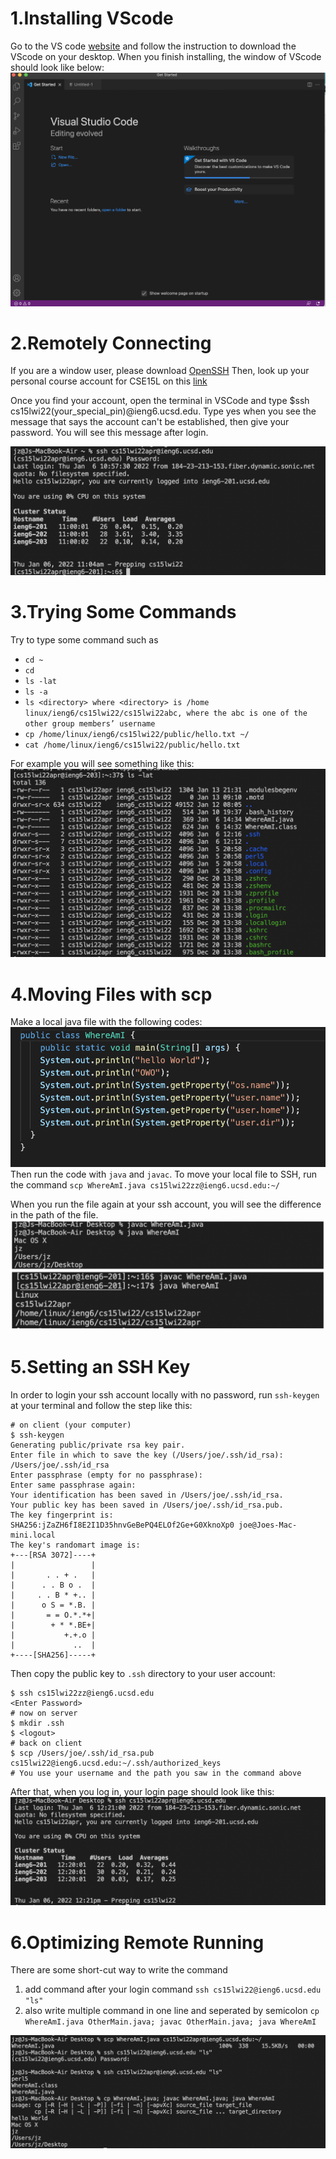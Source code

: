 
# 1.Installing VScode

Go to the VS code [website]( https://code.visualstudio.com/) and follow the instruction to download the VScode on your desktop. When you finish installing, the window of VScode should look like below: 
![Image](VS.png)

# 2.Remotely Connecting 
If you are a window user, please download [OpenSSH](https://docs.microsoft.com/en-us/windows-server/administration/openssh/openssh_install_firstuse)
Then, look up your personal course account for CSE15L on this [link](https://sdacs.ucsd.edu/~icc/index.php)

Once you find your account, open the terminal in VSCode and type $ssh cs15lwi22(your_special_pin)@ieng6.ucsd.edu. 
Type yes when you see the message that says the account can't be established, then give your password. You will see this message after login. 

![Image](Login.png)

# 3.Trying Some Commands
Try to type some command such as 
* `cd ~`
* `cd`
* `ls -lat`
* `ls -a`
* `ls <directory> where <directory> is /home linux/ieng6/cs15lwi22/cs15lwi22abc, where the abc is one of the other group members’ username`
* `cp /home/linux/ieng6/cs15lwi22/public/hello.txt ~/`
* `cat /home/linux/ieng6/cs15lwi22/public/hello.txt`

For example you will see something like this: 
![Image](Command.png)

# 4.Moving Files with scp
Make a local java file with the following codes: ![Image](Java.png)
Then run the code with `java` and `javac`. 
To move your local file to SSH, run the command `scp WhereAmI.java cs15lwi22zz@ieng6.ucsd.edu:~/`

When you run the file again at your ssh account, you will see the difference in the path of the file. 
![Image](Dif.png)
# 5.Setting an SSH Key
In order to login your ssh account locally with no password, run `ssh-keygen` at your terminal and follow the step like this: 
```
# on client (your computer)
$ ssh-keygen
Generating public/private rsa key pair.
Enter file in which to save the key (/Users/joe/.ssh/id_rsa): /Users/joe/.ssh/id_rsa
Enter passphrase (empty for no passphrase): 
Enter same passphrase again: 
Your identification has been saved in /Users/joe/.ssh/id_rsa.
Your public key has been saved in /Users/joe/.ssh/id_rsa.pub.
The key fingerprint is:
SHA256:jZaZH6fI8E2I1D35hnvGeBePQ4ELOf2Ge+G0XknoXp0 joe@Joes-Mac-mini.local
The key's randomart image is:
+---[RSA 3072]----+
|                 |
|       . . + .   |
|      . . B o .  |
|     . . B * +.. |
|      o S = *.B. |
|       = = O.*.*+|
|        + * *.BE+|
|           +.+.o |
|             ..  |
+----[SHA256]-----+
```
Then copy the public key to `.ssh` directory to your user account: 
```
$ ssh cs15lwi22zz@ieng6.ucsd.edu
<Enter Password>
# now on server
$ mkdir .ssh
$ <logout>
# back on client
$ scp /Users/joe/.ssh/id_rsa.pub cs15lwi22@ieng6.ucsd.edu:~/.ssh/authorized_keys
# You use your username and the path you saw in the command above
```

After that, when you log in, your login page should look like this: 
![Image](NOPW.png)
# 6.Optimizing Remote Running
There are some short-cut way to write the command 
1. add command after your login command 
    `ssh cs15lwi22@ieng6.ucsd.edu "ls"`
2. also write multiple command in one line and seperated by semicolon 
    `cp WhereAmI.java OtherMain.java; javac OtherMain.java; java WhereAmI`
    
![Image](short.png)
